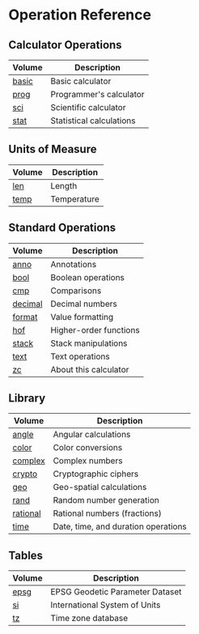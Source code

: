 <!-- Document generated by "gen-doc"; DO NOT EDIT -->

# Operation Reference

## Calculator Operations

| Volume                    | Description
|---------------------------|-----------
| [basic](ops/basic.md)     | Basic calculator 
| [prog](ops/prog.md)       | Programmer's calculator 
| [sci](ops/sci.md)         | Scientific calculator 
| [stat](ops/stat.md)       | Statistical calculations 


## Units of Measure

| Volume                    | Description
|---------------------------|-----------
| [len](ops/len.md)         | Length 
| [temp](ops/temp.md)       | Temperature 


## Standard Operations

| Volume                    | Description
|---------------------------|-----------
| [anno](ops/anno.md)       | Annotations 
| [bool](ops/bool.md)       | Boolean operations 
| [cmp](ops/cmp.md)         | Comparisons 
| [decimal](ops/decimal.md) | Decimal numbers 
| [format](ops/format.md)   | Value formatting 
| [hof](ops/hof.md)         | Higher-order functions 
| [stack](ops/stack.md)     | Stack manipulations 
| [text](ops/text.md)       | Text operations 
| [zc](ops/zc.md)           | About this calculator 


## Library

| Volume                    | Description
|---------------------------|-----------
| [angle](ops/angle.md)     | Angular calculations 
| [color](ops/color.md)     | Color conversions 
| [complex](ops/complex.md) | Complex numbers 
| [crypto](ops/crypto.md)   | Cryptographic ciphers 
| [geo](ops/geo.md)         | Geo-spatial calculations 
| [rand](ops/rand.md)       | Random number generation 
| [rational](ops/rational.md) | Rational numbers (fractions) 
| [time](ops/time.md)       | Date, time, and duration operations 


## Tables

| Volume                    | Description
|---------------------------|-----------
| [epsg](ops/epsg.md)       | EPSG Geodetic Parameter Dataset 
| [si](ops/si.md)           | International System of Units 
| [tz](ops/tz.md)           | Time zone database 


